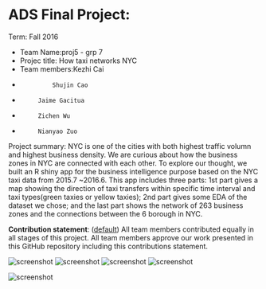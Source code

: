 # ADS Final Project: 

Term: Fall 2016

+ Team Name:proj5 - grp 7
+ Projec title: How taxi networks NYC
+ Team members:Kezhi Cai
+              Shujin Cao
+	       Jaime Gacitua
+	       Zichen Wu
+	       Nianyao Zuo

Project summary: NYC is one of the cities with both highest traffic volumn and highest business density. We are curious about how the business zones in NYC are connected with each other. To explore our thought, we built an R shiny app for the business intelligence purpose based on the NYC taxi data from 2015.7 ~2016.6. This app includes three parts: 1st part gives a map showing the direction of taxi transfers within specific time interval and taxi types(green taxies or yellow taxies); 2nd part gives some EDA of the dataset we chose; and the last part shows the network of 263 business zones and the connections between the 6 borough in NYC.

**Contribution statement**: ([default](doc/a_note_on_contributions.md)) All team members contributed equally in all stages of this project. All team members approve our work presented in this GitHub repository including this contributions statement. 


![screenshot](https://github.com/TZstatsADS/Fall2016-proj5-proj5-grp7-1/blob/master/figs/How%20taxi%20networks%20NYC%20Screen%20Shot%20.png)
![screenshot](https://github.com/TZstatsADS/Fall2016-proj5-proj5-grp7-1/blob/master/figs/Screen%20Shot2.png)
![screenshot](https://github.com/TZstatsADS/Fall2016-proj5-proj5-grp7-1/blob/master/figs/Screen%20Shot%202016-12-07%20at%2012.42.40%20PM.png)
![screenshot](https://github.com/TZstatsADS/Fall2016-proj5-proj5-grp7-1/blob/master/figs/Screen%20Shot%202016-12-07%20at%2012.44.14%20PM.png)

![screenshot](https://github.com/TZstatsADS/Fall2016-proj5-proj5-grp7-1/blob/master/figs/Screen%20Shot%202016-12-07%20at%2012.38.27%20PM.png)
